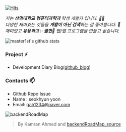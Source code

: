 [![Hits](https://hits.seeyoufarm.com/api/count/incr/badge.svg?url=https%3A%2F%2Fgithub.com%2Fmaster1st&count_bg=%2379C83D&title_bg=%23555555&icon=&icon_color=%23E7E7E7&title=hits&edge_flat=false)](https://hits.seeyoufarm.com)



<p>
  <em>
    저는 <b>상명대학교 컴퓨터과학과 </b> 학생 개발자 입니다. 👨‍💻 <br>
    다양한 재미있는 것들을 <b>개발이 아닌 검색</b>하는 걸 좋아합니다. 🎁 <br>
    재미있고 <b>유용하고</b>✨ <b>쿨한</b>🎉 웹/앱 프로그램을 만들고 싶습니다. 
  </em>  
</p>

![master1st's github stats](https://github-readme-stats.vercel.app/api?username=master1st&show_icons=true)

  



### Project ⚡

* Development Diary Blog([github_blog](https://master1st.github.io))


### Contacts 📫

* Github Repo Issue
* Name : seokhyun yoon
* Email: gah1234@naver.com

![backendRoadMap](https://postfiles.pstatic.net/MjAyMTEwMTFfMjAx/MDAxNjMzOTIzMDg4MDQx.5D5XKtpgFDn8_MO-scuN9BKT_Jj8f8dz9JJjr_EOHcog.q2XJ8e979Nptb50zCOg4yMjll37keeWYJjVFfQTHauAg.PNG.gah1234/image.png?type=w773)

> By Kamran Ahmed  and [backendRoadMap_source](https://roadmap.sh/backend)
